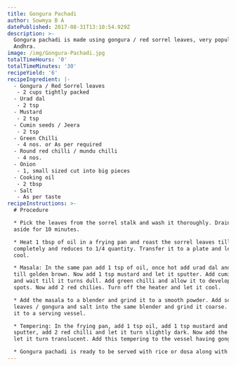 ```yaml
---
title: Gongura Pachadi
author: Sowmya B A
datePublished: 2017-08-31T13:10:54.929Z
description: >-
  Gongura pachadi is made using gongura / red sorrel leaves, very popular of
  Andhra.
image: /img/Gongura-Pachadi.jpg
totalTimeHours: '0'
totalTimeMinutes: '30'
recipeYield: '6'
recipeIngredient: |-
  - Gongura / Red Sorrel leaves
   - 2 cups tightly packed
  - Urad dal
   - 2 tsp
  - Mustard
   - 2 tsp
  - Cumin seeds / Jeera
   - 2 tsp
  - Green Chilli
   - 4 nos. or As per required
  - Round red chilli / mundu chilli
   - 4 nos.
  - Onion
   - 1, small sized cut into big pieces
  - Cooking oil
   - 2 tbsp
  - Salt
   - As per taste
recipeInstructions: >-
  # Procedure

  * Pick the leaves from the sorrel stalk and wash it thoroughly. Drain and set
  aside for 10 minutes.

  * Heat 1 tbsp of oil in a frying pan and roast the sorrel leaves till it wilts
  completely and reduces to 1/4 quantity. Transfer it to a plate and let it
  cool.

  * Masala: In the same pan add 1 tsp of oil, once hot add urad dal and roast it
  till golden brown. Now add 1 tsp mustard and let it sputter. Add cumin seeds
  and wait till it turns dull. Add green chilli and allow it to develop light
  spots. Now add 2 red chilies. Turn off the heater and let it cool.

  * Add the masala to a blender and grind it to a smooth powder. Add sorrel
  leaves / gongura and salt into the same blender and grind it coarse. Transfer
  it to a serving vessel.

  * Tempering: In the frying pan, add 1 tsp oil, add 1 tsp mustard and let it
  sputter, add 2 red chilli and let it turn slightly dark. Now add the onion and
  let it turn translucent. Add this tempering to the vessel having gongura.

  * Gongura pachadi is ready to be served with rice or dosa along with ghee.
---
```


